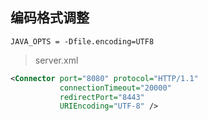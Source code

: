 ## 编码格式调整

```
JAVA_OPTS = -Dfile.encoding=UTF8
```

> server.xml

```xml
<Connector port="8080" protocol="HTTP/1.1"
           connectionTimeout="20000"
           redirectPort="8443"
           URIEncoding="UTF-8" />
```

